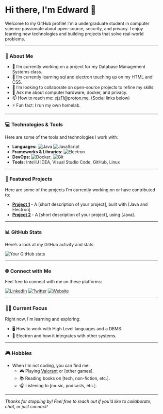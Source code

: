 <!--## Hi there 👋

<!--
**Ejz9/Ejz9** is a ✨ _special_ ✨ repository because its `README.md` (this file) appears on your GitHub profile.

Here are some ideas to get you started:

- 🔭 I’m currently working on ...
- 🌱 I’m currently learning ...
- 👯 I’m looking to collaborate on ...
- 🤔 I’m looking for help with ...
- 💬 Ask me about ...
- 📫 How to reach me: ...
- 😄 Pronouns: ...
- ⚡ Fun fact: ...
-->

# Hi there, I'm Edward 👋

Welcome to my GitHub profile! I'm a undergraduate student in computer science passionate about open-source, security, and privacy. I enjoy learning new technologies and building projects that solve real-world problems.

---

### 🌟 About Me

- 🔭 I’m currently working on a project for my Database Management Systems class.
- 🌱 I’m currently learning sql and electron touching up on my HTML and CSS.
- 👯 I’m looking to collaborate on open-source projects to refine my skills.
- 💬 Ask me about computer hardware, docker, and privacy.
- 📫 How to reach me: ejz11@proton.me. (Social links below)
- ⚡ Fun fact: I run my own homelab.

---

### 💻 Technologies & Tools

Here are some of the tools and technologies I work with:

- **Languages:** ![Java](https://img.shields.io/badge/Python-3776AB?style=flat&logo=java&logoColor=white) ![JavaScript](https://img.shields.io/badge/JavaScript-F7DF1E?style=flat&logo=javascript&logoColor=black)
- **Frameworks & Libraries:** ![Electron](https://img.shields.io/badge/React-61DAFB?style=flat&logo=electron&logoColor=black)
- **DevOps:** ![Docker](https://img.shields.io/badge/Docker-2496ED?style=flat&logo=docker&logoColor=white), ![Git](https://img.shields.io/badge/Git-F05032?style=flat&logo=git&logoColor=white)
- **Tools:** IntelliJ IDEA, Visual Studio Code, GitHub, Linux

---

### 🚀 Featured Projects

Here are some of the projects I'm currently working on or have contributed to:

- **[Project 1](https://github.com/yourusername/project1)** - A [short description of your project], built with [Java and Electron].
- **[Project 2](https://github.com/yourusername/project2)** - A [short description of your project], using [Java].

---

### 📊 GitHub Stats

Here’s a look at my GitHub activity and stats:

![Your GitHub stats](https://github-readme-stats.vercel.app/api?username=Ejz9&show_icons=true&theme=radical)

---

### 🌐 Connect with Me

Feel free to connect with me on these platforms:

[![LinkedIn](https://img.shields.io/badge/LinkedIn-0077B5?style=flat&logo=linkedin&logoColor=white)](https://linkedin.com/in/yourprofile)
[![Twitter](https://img.shields.io/badge/Twitter-1DA1F2?style=flat&logo=twitter&logoColor=white)](https://twitter.com/yourusername)
[![Website](https://img.shields.io/badge/Website-000000?style=flat&logo=web&logoColor=white)](https://yourwebsite.com)

---

### 🧑‍💻 Current Focus

Right now, I'm learning and exploring:

- 🖥️ How to work with High Level languages and a DBMS.
- 🚀 Electron and how it integrates with other systems.

---

### 🎮 Hobbies

- When I'm not coding, you can find me:
  - 🎮 Playing [Valorant](#) or [other games].
  - 📚 Reading books on [tech, non-fiction, etc.].
  - 🎧 Listening to [music, podcasts, etc.].

---

*Thanks for stopping by! Feel free to reach out if you'd like to collaborate, chat, or just connect!*
